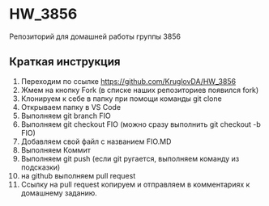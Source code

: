 # HW_3856
Репозиторий для домашней работы группы 3856

## Краткая инструкция
1. Переходим по ссылке https://github.com/KruglovDA/HW_3856
2. Жмем на кнопку Fork (в списке наших репозиториев появился fork)
3. Клонируем к себе в папку при помощи команды git clone
4. Открываем папку в VS Code
5. Выполняем git branch FIO
6. Выполняем git checkout FIO (можно сразу выполнить git checkout -b FIO)
7. Добавляем свой файл с названием FIO.MD
8. Выполняем Коммит
9. Выполняем git push (если git ругается, выполняем команду из подсказки)
10. на github выполняем pull request
11. Ссылку на pull request копируем и отправляем в комментариях к домашнему заданию.
